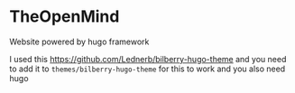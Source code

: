 # TheOpenMind
Website powered by hugo framework

I used this https://github.com/Lednerb/bilberry-hugo-theme and you need to add it to `themes/bilberry-hugo-theme` for this to work and you also need hugo
